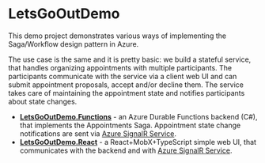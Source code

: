 # LetsGoOutDemo

This demo project demonstrates various ways of implementing the Saga/Workflow design pattern in Azure.

The use case is the same and it is pretty basic: we build a stateful service, that handles organizing appointments with multiple participants. The participants communicate with the service via a client web UI and can submit appointment proposals, accept and/or decline them. The service takes care of maintaining the appointment state and notifies participants about state changes.

* [**LetsGoOutDemo.Functions**](https://github.com/scale-tone/LetsGoOutDemo/tree/master/backend/letsgooutdemo.functions#letsgooutdemofunctions) - an Azure Durable Functions backend (C#), that implements the Appointments Saga. Appointment state change notifications are sent via [Azure SignalR Service](https://docs.microsoft.com/en-us/azure/azure-signalr/signalr-overview).
* [**LetsGoOutDemo.React**](https://github.com/scale-tone/LetsGoOutDemo/tree/master/frontend/letsgooutdemo.react#letsgooutdemoreact) - a React+MobX+TypeScript simple web UI, that communicates with the backend and with [Azure SignalR Service](https://docs.microsoft.com/en-us/azure/azure-signalr/signalr-overview).
